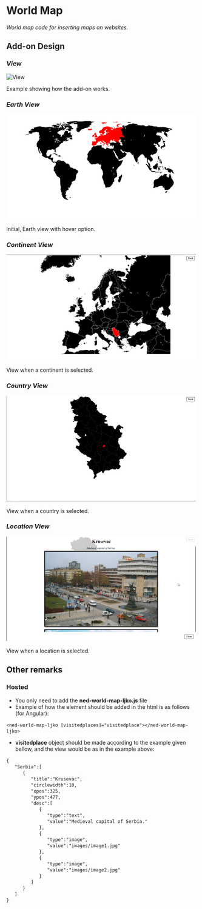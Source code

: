 # World Map

*World map code for inserting maps on websites.*


## Add-on Design

### *View*
![View](git-image/image5.png)

Example showing how the add-on works.

### *Earth View*
![Earth View](git-image/image1.png)

Initial, Earth view with hover option.

### *Continent View*
![Continent View](git-image/image2.png)

View when a continent is selected.

### *Country View*
![Country View](git-image/image3.png)

View when a country is selected.

### *Location View*
![Location View](git-image/image4.png)

View when a location is selected.

## Other remarks

### Hosted

- You only need to add the **ned-world-map-ljko.js** file
- Example of how the element should be added in the html is as follows (for Angular):
```
<ned-world-map-ljko [visitedplaces]="visitedplace"></ned-world-map-ljko>
```
- **visitedplace** object should be made according to the example given bellow, and the view would be as in the example above:
```
{
   "Serbia":[
      {
         "title":"Krusevac",
         "circlewidth":10,
         "xpos":325,
         "ypos":477,
         "desc":[
            {
               "type":"text",
               "value":"Medieval capital of Serbia."
            },
            {
               "type":"image",
               "value":"images/image1.jpg"
            },
            {
               "type":"image",
               "value":"images/image2.jpg"
            }
         ]
      }
   ]
}
```
